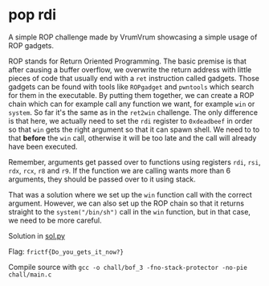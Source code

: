 # pop rdi

A simple ROP challenge made by VrumVrum showcasing a simple usage of ROP gadgets.

ROP stands for Return Oriented Programming. The basic premise is that after causing a buffer overflow, we overwrite the return address with little pieces of code that usually end with a `ret` instruction called gadgets. Those gadgets can be found with tools like `ROPgadget` and `pwntools` which search for them in the executable. By putting them together, we can create a ROP chain which can for example call any function we want, for example `win` or `system`. So far it's the same as in the `ret2win` challenge. The only difference is that here, we actually need to set the `rdi` register to `0xdeadbeef` in order so that `win` gets the right argument so that it can spawn shell. We need to to that **before** the `win` call, otherwise it will be too late and the call will already have been executed. 

Remember, arguments get passed over to functions using registers `rdi`, `rsi`, `rdx`, `rcx`, `r8` and `r9`. If the function we are calling wants more than 6 arguments, they should be passed over to it using stack.

That was a solution where we set up the `win` function call with the correct argument. However, we can also set up the ROP chain so that it returns straight to the `system("/bin/sh")` call in the `win` function, but in that case, we need to be more careful.
 
Solution in [sol.py](chall/sol.py)

Flag: `frictf{Do_you_gets_it_now?}`

Compile source with `gcc -o chall/bof_3 -fno-stack-protector -no-pie chall/main.c`